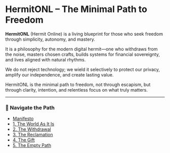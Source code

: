 # HermitONL – The Minimal Path to Freedom

**HermitONL** (Hermit Online) is a living blueprint for those who seek freedom through simplicity, autonomy, and mastery.

It is a philosophy for the modern digital hermit—one who withdraws from the noise, masters chosen crafts, builds systems for financial sovereignty, and lives aligned with natural rhythms.

We do not reject technology; we wield it selectively to protect our privacy, amplify our independence, and create lasting value.

HermitONL is the minimal path to freedom, not through escapism, but through clarity, intention, and relentless focus on what truly matters.

---

### 🧭 Navigate the Path

- [Manifesto](manifesto.md)
- [1. The World As It Is](world.md)
- [2. The Withdrawal](withdrawal.md)
- [3. The Reclamation](reclamation.md)
- [4. The Gift](gift.md)
- [5. The Empty Path](emptypath.md)
